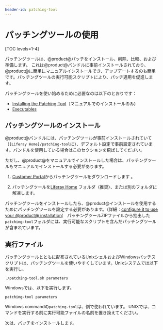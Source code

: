 ```yaml
---
header-id: patching-tool
---
```


# パッチングツールの使用

[TOC levels=1-4]

パッチングツールは、@product@パッチをインストール、削除、比較、および準備します。
これは@product@バンドルに事前インストールされており、@product@に簡単にマニュアルインストールでき、アップデートするのも簡単です。パッチングツールの実行可能スクリプトにより、パッチ適用を促進します。



パッチングツールを使い始めるために必要なのは以下のとおりです：



- [Installing the Patching Tool](#installing-the-patching-tool)（マニュアルでのインストールのみ）
- [Executables](#executables)

## パッチングツールのインストール

@product@バンドルには、パッチングツールが事前インストールされていて（`[Liferay Home]/patching-tool`に）、デフォルト設定で事前設定されています。バンドルを使用している場合はこのセクションを飛ばしてください。



ただし、@product@をマニュアルでインストールした場合は、パッチングツールもマニュアルでインストールする必要があります。



1. [Customer Portal](https://web.liferay.com/group/customer/dxp/downloads/7-1)からパッチングツールをダウンロードします 。



2. パッチングツールを[Liferay Home](/docs/7-1/deploy/-/knowledge_base/d/installing-liferay#liferay-home) フォルダ（推奨）、または別のフォルダに解凍します。



パッチングツールをインストールしたら、@product@インストールを使用するためにパッチングツールを設定する必要があります。（詳細：[configure it to use your @product@ installation](/docs/7-1/deploy/-/knowledge_base/d/configuring-the-patching-tool)）
パッチングツールZIPファイルから抽出した`patching-tool`フォルダには、実行可能なスクリプトを含んだパッチングツールが含まれています。

## 実行ファイル

パッチングツールとともに配布されているUnixシェルおよびWindowsバッチスクリプトは、パッチングツールを使いやすくしています。Unixシステムでは以下を実行し、

    ./patching-tool.sh parameters

Windowsでは、以下を実行します。

    patching-tool parameters

Windows commandの`patching-tool`は、例で使われています。
UNIXでは、コマンドを実行する前に実行可能ファイルの名前を置き換えてください。


次は、パッチをインストールします。
